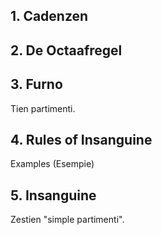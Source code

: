 ## 1. Cadenzen  

## 2. De Octaafregel

## 3.  Furno
Tien partimenti.

## 4. Rules of Insanguine

Examples (Esempie)
## 5. Insanguine

Zestien "simple partimenti".
